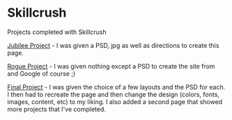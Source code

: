 # Skillcrush
Projects completed with Skillcrush

[Jubilee Project](https://tiffin-filion.github.io/Skillcrush/skillcrush_jubilee_project/index.html) - I was given a PSD, jpg as well as directions to create this page.

[Rogue Project](https://tiffin-filion.github.io/Skillcrush/skillcrush_rogue_project/index.html) - I was given nothing except a PSD to create the site from and Google of course ;)

[Final Project](https://tiffin-filion.github.io/Skillcrush/final_project/index.html) - I was given the choice of a few layouts and the PSD for each. I then had to recreate the page and then change the design (colors, fonts, images, content, etc) to my liking. I also added a second page that showed more projects that I've completed.
